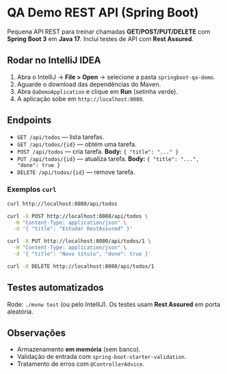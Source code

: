 # QA Demo REST API (Spring Boot)

Pequena API REST para treinar chamadas **GET/POST/PUT/DELETE** com **Spring Boot 3** em **Java 17**.
Inclui testes de API com **Rest Assured**.

## Rodar no IntelliJ IDEA

1. Abra o IntelliJ → **File > Open** → selecione a pasta `springboot-qa-demo`.
2. Aguarde o download das dependências do Maven.
3. Abra `QaDemoApplication` e clique em **Run** (setinha verde).
4. A aplicação sobe em `http://localhost:8080`.

## Endpoints

- `GET /api/todos` — lista tarefas.
- `GET /api/todos/{id}` — obtém uma tarefa.
- `POST /api/todos` — cria tarefa. **Body:** `{ "title": "..." }`
- `PUT /api/todos/{id}` — atualiza tarefa. **Body:** `{ "title": "...", "done": true }`
- `DELETE /api/todos/{id}` — remove tarefa.

### Exemplos `curl`

```bash
curl http://localhost:8080/api/todos

curl -X POST http://localhost:8080/api/todos \
  -H "Content-Type: application/json" \
  -d '{ "title": "Estudar RestAssured" }'

curl -X PUT http://localhost:8080/api/todos/1 \
  -H "Content-Type: application/json" \
  -d '{ "title": "Novo título", "done": true }'

curl -X DELETE http://localhost:8080/api/todos/1
```

## Testes automatizados

Rode: `./mvnw test` (ou pelo IntelliJ). Os testes usam **Rest Assured** em porta aleatória.

## Observações
- Armazenamento **em memória** (sem banco).
- Validação de entrada com `spring-boot-starter-validation`.
- Tratamento de erros com `@ControllerAdvice`.
